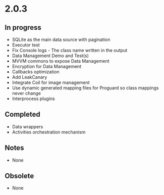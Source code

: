 # 2.0.3

## In progress

- SQLite as the main data source with pagination
- Executor test
- Fix Console logs - The class name written in the output
- Data Management Demo and Test(s)
- MVVM commons to expose Data Management
- Encryption for Data Management
- Callbacks optimization
- Add LeakCanary
- Integrate Coil for image management
- Use dynamic generated mapping files for Proguard so class mappings never change
- Interprocess plugins

## Completed

- Data wrappers
- Activities orchestration mechanism

## Notes

- None

## Obsolete

- None
